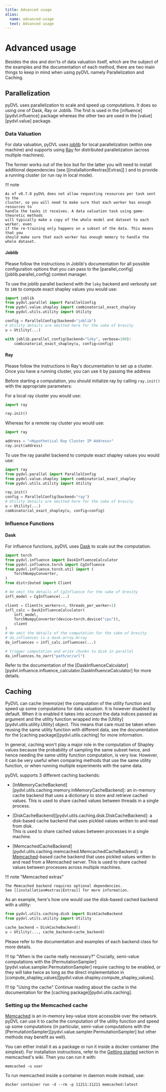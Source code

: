 ```yaml
---
title: Advanced usage
alias: 
  name: advanced-usage
  text: Advanced usage
---
```


# Advanced usage

Besides the dos and don'ts of data valuation itself, which are the subject of
the examples and the documentation of each method, there are two main things to
keep in mind when using pyDVL namely Parallelization and Caching.

## Parallelization

pyDVL uses parallelization to scale and speed up computations. It does so
using one of Dask, Ray or Joblib. The first is used in
the [influence][pydvl.influence] package whereas the other two
are used in the [value][pydvl.value] package. 

### Data Valuation

For data valuation, pyDVL uses [joblib](https://joblib.readthedocs.io/en/latest/) for local
parallelization (within one machine) and supports using
[Ray](https://ray.io) for distributed parallelization (across multiple machines).

The former works out of the box but for the latter you will need to install
additional dependencies (see [[installation#extras|Extras]] )
and to provide a running cluster (or run ray in local mode).

!!! note

    As of v0.7.0 pyDVL does not allow requesting resources per task sent to the
    cluster, so you will need to make sure that each worker has enough resources to
    handle the tasks it receives. A data valuation task using game-theoretic methods
    will typically make a copy of the whole model and dataset to each worker, even
    if the re-training only happens on a subset of the data. This means that you
    should make sure that each worker has enough memory to handle the whole dataset.

#### Joblib

Please follow the instructions in Joblib's documentation
for all possible configuration options that you can pass to the
[parallel_config][joblib.parallel_config] context manager.

To use the joblib parallel backend with the `loky` backend and verbosity set to `100`
to compute exact shapley values you would use:

```python
import joblib
from pydvl.parallel import ParallelConfig
from pydvl.value.shapley import combinatorial_exact_shapley
from pydvl.utils.utility import Utility

config = ParallelConfig(backend="joblib") 
# Utility details are omitted here for the sake of brevity
u = Utility(...)

with joblib.parallel_config(backend="loky", verbose=100):
    combinatorial_exact_shapley(u, config=config)
```

#### Ray

Please follow the instructions in Ray's documentation to set up a cluster.
Once you have a running cluster, you can use it by passing the address

Before starting a computation, you should initialize ray by calling `ray.init()`
with the appropriate parameters:

For a local ray cluster you would use:

```python
import ray

ray.init()
```

Whereas for a remote ray cluster you would use:

```python
import ray

address = "<Hypothetical Ray Cluster IP Address>"
ray.init(address)
```

To use the ray parallel backend to compute exact shapley values you would use:

```python
import ray
from pydvl.parallel import ParallelConfig
from pydvl.value.shapley import combinatorial_exact_shapley
from pydvl.utils.utility import Utility

ray.init()
config = ParallelConfig(backend="ray")
# Utility details are omitted here for the sake of brevity
u = Utility(...)
combinatorial_exact_shapley(u, config=config)
```

### Influence Functions

#### Dask

For influence functions, pyDVL uses [Dask](https://docs.dask.org/en/stable/)
to scale out the computation.

```python
import torch
from pydvl.influence import DaskInfluenceCalculator
from pydvl.influence.torch import CgInfluence
from pydvl.influence.torch.util import (
    TorchNumpyConverter,
)
from distributed import Client

# We omit the details of CgInfluence for the sake of brevity
infl_model = CgInfluence(...)

client = Client(n_workers=4, threads_per_worker=1)
infl_calc = DaskInfluenceCalculator(
    infl_model,
    TorchNumpyConverter(device=torch.device("cpu")),
    client
)
# We omit the details of the computation for the sake of brevity
# da_influences is a dask.array.Array
da_influences = infl_calc.influences(...)

# trigger computation and write chunks to disk in parallel
da_influences.to_zarr("path/or/url")
```

Refer to the documentation of the [DaskInfluenceCalculator][pydvl.influence.influence_calculator.DaskInfluenceCalculator]
for more details.

## Caching

PyDVL can cache (memoize) the computation of the utility function
and speed up some computations for data valuation.
It is however disabled by default.
When it is enabled it takes into account the data indices passed as argument
and the utility function wrapped into the
[Utility][pydvl.utils.utility.Utility] object. This means that
care must be taken when reusing the same utility function with different data,
see the documentation for the [caching package][pydvl.utils.caching] for more
information.

In general, caching won't play a major role in the computation of Shapley values
because the probability of sampling the same subset twice, and hence needing
the same utility function computation, is very low. However, it can be very
useful when comparing methods that use the same utility function, or when
running multiple experiments with the same data.

pyDVL supports 3 different caching backends:

- [InMemoryCacheBackend][pydvl.utils.caching.memory.InMemoryCacheBackend]:
  an in-memory cache backend that uses a dictionary to store and retrieve
  cached values. This is used to share cached values between threads
  in a single process.

- [DiskCacheBackend][pydvl.utils.caching.disk.DiskCacheBackend]:
  a disk-based cache backend that uses pickled values written to and read from disk.  
  This is used to share cached values between processes in a single machine.
- [MemcachedCacheBackend][pydvl.utils.caching.memcached.MemcachedCacheBackend]:
  a [Memcached](https://memcached.org/)-based cache backend that uses pickled values written to
  and read from a Memcached server. This is used to share cached values
  between processes across multiple machines.

!!! note "Memcached extras"
  
    The Memcached backend requires optional dependencies.
    See [[installation#extras|Extras]] for more information.

As an example, here's how one would use the disk-based cached backend
with a utility:

```python
from pydvl.utils.caching.disk import DiskCacheBackend
from pydvl.utils.utility import Utility

cache_backend = DiskCacheBackend()
u = Utility(..., cache_backend=cache_backend)
```

Please refer to the documentation and examples of each backend class for more details.

!!! tip "When is the cache really necessary?"
    Crucially, semi-value computations with the
    [PermutationSampler][pydvl.value.sampler.PermutationSampler] require caching
    to be enabled, or they will take twice as long as the direct implementation
    in [compute_shapley_values][pydvl.value.shapley.compute_shapley_values].

!!! tip "Using the cache"
    Continue reading about the cache in the documentation
    for the [caching package][pydvl.utils.caching].

### Setting up the Memcached cache

[Memcached](https://memcached.org/) is an in-memory key-value store accessible
over the network. pyDVL can use it to cache the computation of the utility function
and speed up some computations (in particular, semi-value computations with the
[PermutationSampler][pydvl.value.sampler.PermutationSampler] but other methods
may benefit as well).

You can either install it as a package or run it inside a docker container (the
simplest). For installation instructions, refer to the [Getting
started](https://github.com/memcached/memcached/wiki#getting-started) section in
memcached's wiki. Then you can run it with:

```shell
memcached -u user
```

To run memcached inside a container in daemon mode instead, use:

```shell
docker container run -d --rm -p 11211:11211 memcached:latest
```
